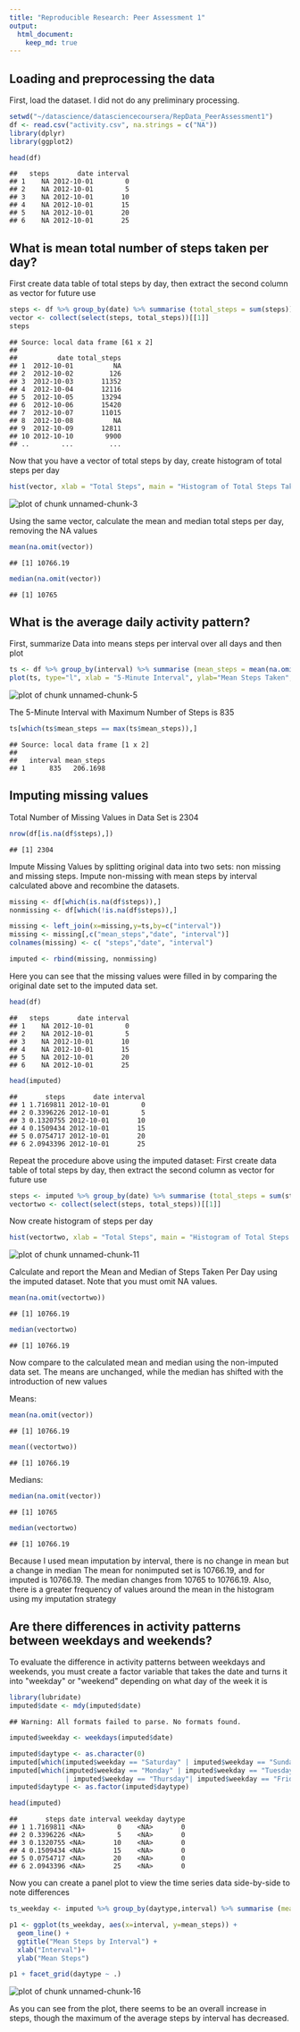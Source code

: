 ```yaml
---
title: "Reproducible Research: Peer Assessment 1"
output: 
  html_document:
    keep_md: true
---
```



## Loading and preprocessing the data

First, load the dataset. I did not do any preliminary processing.


```r
setwd("~/datascience/datasciencecoursera/RepData_PeerAssessment1")
df <- read.csv("activity.csv", na.strings = c("NA"))
library(dplyr)
library(ggplot2)

head(df)
```

```
##   steps       date interval
## 1    NA 2012-10-01        0
## 2    NA 2012-10-01        5
## 3    NA 2012-10-01       10
## 4    NA 2012-10-01       15
## 5    NA 2012-10-01       20
## 6    NA 2012-10-01       25
```

## What is mean total number of steps taken per day?

First create data table of total steps by day, then extract the second column as vector for future use


```r
steps <- df %>% group_by(date) %>% summarise (total_steps = sum(steps)) 
vector <- collect(select(steps, total_steps))[[1]]
steps
```

```
## Source: local data frame [61 x 2]
## 
##          date total_steps
## 1  2012-10-01          NA
## 2  2012-10-02         126
## 3  2012-10-03       11352
## 4  2012-10-04       12116
## 5  2012-10-05       13294
## 6  2012-10-06       15420
## 7  2012-10-07       11015
## 8  2012-10-08          NA
## 9  2012-10-09       12811
## 10 2012-10-10        9900
## ..        ...         ...
```

Now that you have a vector of total steps by day, create histogram of total steps per day


```r
hist(vector, xlab = "Total Steps", main = "Histogram of Total Steps Taken per Day")
```

![plot of chunk unnamed-chunk-3](figure/unnamed-chunk-3-1.png) 


Using the same vector, calculate the mean and median total steps per day, removing the NA values



```r
mean(na.omit(vector))
```

```
## [1] 10766.19
```

```r
median(na.omit(vector))
```

```
## [1] 10765
```

## What is the average daily activity pattern?

First, summarize Data into means steps per interval over all days and then plot


```r
ts <- df %>% group_by(interval) %>% summarise (mean_steps = mean(na.omit(steps)))
plot(ts, type="l", xlab = "5-Minute Interval", ylab="Mean Steps Taken", main = "Time Series Plot of Mean Steps Taken by Interval")
```

![plot of chunk unnamed-chunk-5](figure/unnamed-chunk-5-1.png) 

The 5-Minute Interval with Maximum Number of Steps is 835


```r
ts[which(ts$mean_steps == max(ts$mean_steps)),]
```

```
## Source: local data frame [1 x 2]
## 
##   interval mean_steps
## 1      835   206.1698
```

## Imputing missing values

Total Number of Missing Values in Data Set is 2304


```r
nrow(df[is.na(df$steps),])
```

```
## [1] 2304
```

Impute Missing Values by splitting original data into two sets: non missing and missing steps. Impute non-missing with mean steps by interval calculated above and recombine the datasets.


```r
missing <- df[which(is.na(df$steps)),]
nonmissing <- df[which(!is.na(df$steps)),]

missing <- left_join(x=missing,y=ts,by=c("interval"))
missing <- missing[,c("mean_steps","date", "interval")]
colnames(missing) <- c( "steps","date", "interval")

imputed <- rbind(missing, nonmissing)
```

Here you can see that the missing values were filled in by comparing the original date set to the imputed data set.


```r
head(df)
```

```
##   steps       date interval
## 1    NA 2012-10-01        0
## 2    NA 2012-10-01        5
## 3    NA 2012-10-01       10
## 4    NA 2012-10-01       15
## 5    NA 2012-10-01       20
## 6    NA 2012-10-01       25
```

```r
head(imputed)
```

```
##       steps       date interval
## 1 1.7169811 2012-10-01        0
## 2 0.3396226 2012-10-01        5
## 3 0.1320755 2012-10-01       10
## 4 0.1509434 2012-10-01       15
## 5 0.0754717 2012-10-01       20
## 6 2.0943396 2012-10-01       25
```


Repeat the procedure above using the imputed dataset: First create data table of total steps by day, then extract the second column as vector for future use


```r
steps <- imputed %>% group_by(date) %>% summarise (total_steps = sum(steps)) 
vectortwo <- collect(select(steps, total_steps))[[1]]
```

Now create histogram of steps per day


```r
hist(vectortwo, xlab = "Total Steps", main = "Histogram of Total Steps Taken per Day")
```

![plot of chunk unnamed-chunk-11](figure/unnamed-chunk-11-1.png) 


Calculate and report the Mean and Median of Steps Taken Per Day using the imputed dataset. Note that you must omit NA values.


```r
mean(na.omit(vectortwo))
```

```
## [1] 10766.19
```

```r
median(vectortwo)
```

```
## [1] 10766.19
```

Now compare to the calculated mean and median using the non-imputed data set. The means are unchanged, while the median has shifted with the introduction of new values

Means:

```r
mean(na.omit(vector))
```

```
## [1] 10766.19
```

```r
mean((vectortwo))
```

```
## [1] 10766.19
```

Medians:

```r
median(na.omit(vector))
```

```
## [1] 10765
```

```r
median(vectortwo)
```

```
## [1] 10766.19
```

Because I used mean imputation by interval, there is no change in mean but a change in median The mean for nonimputed set is 10766.19, and for imputed is 10766.19. The median changes from 10765 to 10766.19. Also,
there is a greater frequency of values around the mean in the histogram using my imputation strategy

## Are there differences in activity patterns between weekdays and weekends?

To evaluate the difference in activity patterns between weekdays and weekends, you must create a factor variable that takes the date and turns it into "weekday" or "weekend" depending on what day of the week it is


```r
library(lubridate)
imputed$date <- mdy(imputed$date)
```

```
## Warning: All formats failed to parse. No formats found.
```

```r
imputed$weekday <- weekdays(imputed$date)

imputed$daytype <- as.character(0)
imputed[which(imputed$weekday == "Saturday" | imputed$weekday == "Sunday"),"daytype"] <- as.character("weekend")
imputed[which(imputed$weekday == "Monday" | imputed$weekday == "Tuesday" | imputed$weekday == "Wednesday"
              | imputed$weekday == "Thursday"| imputed$weekday == "Friday"),"daytype"] <- as.character("weekday")
imputed$daytype <- as.factor(imputed$daytype)

head(imputed)
```

```
##       steps date interval weekday daytype
## 1 1.7169811 <NA>        0    <NA>       0
## 2 0.3396226 <NA>        5    <NA>       0
## 3 0.1320755 <NA>       10    <NA>       0
## 4 0.1509434 <NA>       15    <NA>       0
## 5 0.0754717 <NA>       20    <NA>       0
## 6 2.0943396 <NA>       25    <NA>       0
```

Now you can create a panel plot to view the time series data side-by-side to note differences


```r
ts_weekday <- imputed %>% group_by(daytype,interval) %>% summarise (mean_steps = mean(na.omit(steps)))

p1 <- ggplot(ts_weekday, aes(x=interval, y=mean_steps)) +
  geom_line() +
  ggtitle("Mean Steps by Interval") +
  xlab("Interval")+
  ylab("Mean Steps")

p1 + facet_grid(daytype ~ .)
```

![plot of chunk unnamed-chunk-16](figure/unnamed-chunk-16-1.png) 

As you can see from the plot, there seems to be an overall increase in steps, though the maximum of the average steps by interval has decreased.
